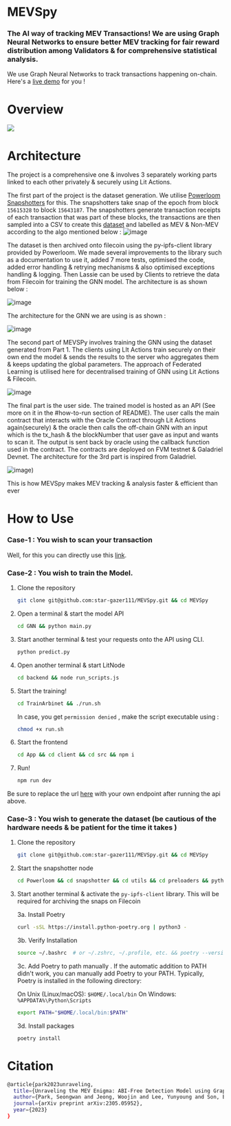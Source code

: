 # MEVSpy

### The AI way of tracking MEV Transactions! We are using Graph Neural Networks to ensure better MEV tracking for fair reward distribution among Validators & for comprehensive statistical analysis.

We use Graph Neural Networks to track transactions happening on-chain. Here's a [live demo](https://mev-spy.vercel.app/) for you !

# Overview

![](https://github.com/star-gazer111/MEVSpy/blob/75f596f4795192933b11be48b779f9cea574af41/architecture/Screenshot%20from%202024-05-21%2013-10-34.png)

# Architecture

The project is a comprehensive one & involves 3 separately working parts linked to each other privately & securely using Lit Actions.

The first part of the project is the dataset generation. We utilise [Powerloom Snapshotters](https://docs.powerloom.io/docs/build-with-powerloom/snapshotter-node/introduction) for this. The snapshotters take snap of the epoch from block ```15615328``` to block ```15643187```. The snapshotters generate transaction receipts of each transaction that was part of these blocks, the transactions are then sampled into a CSV to create this [dataset](https://github.com/star-gazer111/MEVSpy/blob/c32f4d225961bb34b0a485386b2f819859be1d30/dataset/transactions.csv) and labelled as MEV & Non-MEV  according to the algo mentioned below :
![image](https://github.com/star-gazer111/MEVSpy/blob/main/architecture/Screenshot%20from%202024-05-21%2013-10-38.png)

The dataset is then archived onto filecoin using the py-ipfs-client library provided by Powerloom. We made several improvements to the library such as a documentation to use it, added 7 more tests, optimised the code, added error handling & retrying mechanisms & also optimised exceptions handling & logging. Then Lassie can be used by Clients to retrieve the data from Filecoin for training the GNN model. The architecture is as shown below :

![image](https://github.com/star-gazer111/MEVSpy/blob/34b0ae2f654952828fa04f20e6abfcdfc510a3b5/architecture/MEVSpy.drawio%20(3).png)

The architecture for the GNN we are using is as shown :

![image](https://github.com/star-gazer111/MEVSpy/blob/a5212e39cd43d18bb82e45edf067f48355cbb703/architecture/Screenshot%20from%202024-05-21%2013-10-44.png)

The second part of MEVSPy involves training the GNN using the dataset generated from Part 1. The clients using LIt Actions train securely on their own end the model & sends the results to the server who aggregates them & keeps updating the global parameters. The approach of Federated Learning is utilised here for decentralised training of GNN using Lit Actions & Filecoin.

![image](https://github.com/star-gazer111/MEVSpy/blob/9b8b87e612f1c032b72772595016ab283fb50ec6/architecture/MEVSpy.drawio%20(1).png)

The final part is the user side. The trained model is hosted as an API (See more on it in the #how-to-run section of README). The user calls the main contract that interacts with the Oracle Contract through Lit Actions again(securely) & the oracle then calls the off-chain GNN with an input which is the tx_hash & the blockNumber that user gave as input and wants to scan it. The output is sent back by oracle using the callback function used in the contract. The contracts are deployed on FVM testnet & Galadriel Devnet. The architecture for the 3rd part is inspired from Galadriel.

![image](https://github.com/star-gazer111/MEVSpy/blob/d592e567af4d29bb7034a8b479892ba73de37ad6/architecture/MEVSpy.drawio%20(2).png))

This is how MEVSpy makes MEV tracking & analysis faster & efficient than ever

# How to Use

### Case-1 : You wish to scan your transaction

Well, for this you can directly use this [link](https://mev-spy.vercel.app/).

### Case-2 : You wish to train the Model.

1. Clone the repository
   ``` bash
   git clone git@github.com:star-gazer111/MEVSpy.git && cd MEVSpy
   ```

2. Open a terminal & start the model API
   ``` bash
   cd GNN && python main.py
   ```

3. Start another terminal & test your requests onto the API using CLI.
   ``` bash
   python predict.py
   ```
   
4. Open another terminal & start LitNode
   ``` bash
   cd backend && node run_scripts.js
   ```
   
5. Start the training!
   ``` bash
   cd TrainArbinet && ./run.sh
   ```
   In case, you get ```permission denied``` , make the script executable using :
   ``` bash
   chmod +x run.sh
   ```

6. Start the frontend
   ``` bash
   cd App && cd client && cd src && npm i
   ```

7. Run!
   ``` bash
   npm run dev
   ```

Be sure to replace the url [here](https://github.com/star-gazer111/MEVSpy/blob/c32f4d225961bb34b0a485386b2f819859be1d30/App/client/src/components/ResultModal.jsx#L57) with your own endpoint after running the api above.

### Case-3 : You wish to generate the dataset (be cautious of the hardware needs & be patient for the time it takes )

1. Clone the repository
   ``` bash
   git clone git@github.com:star-gazer111/MEVSpy.git && cd MEVSpy
   ```

2. Start the snapshotter node
   ``` bash
   cd Powerloom && cd snapshotter && cd utils && cd preloaders && python preloader.py
   ```

3. Start another terminal & activate the ```py-ipfs-client``` library. This will be required for archiving the snaps on Filecoin

   3a. Install Poetry
   ``` bash
   curl -sSL https://install.python-poetry.org | python3 -
   ```

   3b. Verify Installation
   ``` bash
   source ~/.bashrc  # or ~/.zshrc, ~/.profile, etc. && poetry --version

   ```

   3c. Add Poetry to path manually . If the automatic addition to PATH didn't work, you can manually add Poetry to your PATH. Typically, Poetry is installed in the 
       following directory:

   On Unix (Linux/macOS): ```$HOME/.local/bin```
   On Windows: ```%APPDATA%\Python\Scripts```

   ``` bash
   export PATH="$HOME/.local/bin:$PATH"
   ```

   3d. Install packages
   ``` bash
   poetry install
   ```
   
   

# Citation
```bash
@article{park2023unraveling,
  title={Unraveling the MEV Enigma: ABI-Free Detection Model using Graph Neural Networks},
  author={Park, Seongwan and Jeong, Woojin and Lee, Yunyoung and Son, Bumho and Jang, Huisu and Lee, Jaewook},
  journal={arXiv preprint arXiv:2305.05952},
  year={2023}
}
```
